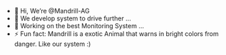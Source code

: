 - 👋 Hi, We’re @Mandrill-AG
- 👀 We develop system to drive further ...
- 🌱 Working on the best Monitoring System  ...
- ⚡ Fun fact: Mandrill is a exotic Animal that warns in bright colors from danger. Like our system :)

<!---
Mandrill-AG/Mandrill-AG is a ✨ special ✨ repository because its `README.md` (this file) appears on your GitHub profile.
You can click the Preview link to take a look at your changes.
--->
